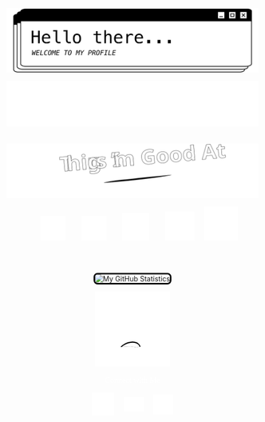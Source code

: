 <div align="center">
  <!-- HERO "HELLO THERE"-->
  <img
    src="./images/profile-readme-header-final.gif"
    width="1000px"
  />

  <br/>

  <!-- BIO -->
  <img
    src="./images/profile-readme-bio.svg"
    width="700px"
  />

  <br/>

  <!-- THINGS I'M GOOD AT -->
  <img src="./images/things-im-good-at.svg" width="600px"/>

  <!-- ICONS -->
  &nbsp;&nbsp;&nbsp;&nbsp;&nbsp;&nbsp;
  <a href="https://www.adobe.com/products/photoshop.html" ><img src="./images/icons/Ps-white-outline-icon.svg" width="50px"/></a> 
  &nbsp;&nbsp;&nbsp;&nbsp;&nbsp;&nbsp;
  <a href="https://www.adobe.com/products/illustrator.html"><img src="./images/icons/Ai-icon.svg" width="50px"/></a>
  &nbsp;&nbsp;&nbsp;&nbsp;&nbsp;&nbsp;
  <a href="https://www.apple.com/final-cut-pro/"><img src="./images/icons/final-cut-pro-x.svg" width="55px"/></a>
  &nbsp;&nbsp;&nbsp;&nbsp;&nbsp;&nbsp;
  <a href="https://developer.mozilla.org/en-US/docs/Web/HTML"><img src="./images/icons/html-5.svg" width="58px"/></a>
  &nbsp;&nbsp;&nbsp;
  <a href="https://developer.mozilla.org/en-US/docs/Web/CSS"><img src="./images/icons/css3.svg" width="68px"/></a>

  <br/>
  <br/>

<!-- GITHUB STATS -->
  <img
    src="https://github-readme-stats.vercel.app/api?username=abbygraves&theme=graywhite&show_icons=true&custom_title=My%20GitHub%20Stats&hide_title=false&hide=contribs&title_color=000&icon_color=000&border_color=000"
    alt="My GitHub Statistics"
    width="450px" 
    style="border: 3px solid #000; border-radius: 8px;"
  />

<!-- CONNECT WITH ME -->
  <img
    src="./images/peeker-point.gif"
    width="150px"
  />
  <p style="color: white; font-size: 16px; font-family: menlo">
    Connect with Me
  </p>
  <a href="https://github.com/abbygraves"><img align="center" src="./images/icons/octocat.svg" width="45px"/></a>
  &nbsp;&nbsp;&nbsp;
  <a href="mailto:abbygraves14@gmail.com"><img align="center" src="./images/icons/envelope.svg" width="40px"/></a>
  &nbsp;&nbsp;&nbsp;
  <a href="https://open.spotify.com/user/ani2crcqzqzvk0ziwp9unkzq7?si=2cf59b52331b46a1"><img align="center" src="./images/icons/spotify-icon.svg" width="40px"/></a>
</div>